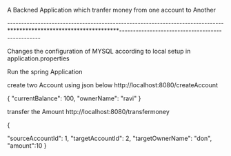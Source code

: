 
A Backned Application which  tranfer money from one account to Another 

------------------------------------------------------------------------------*************************************-------------------------------------------------







Changes the configuration of MYSQL according to local setup in application.properties

Run the spring Application

create two Account using json below http://localhost:8080/createAccount

{ "currentBalance": 100, "ownerName": "ravi" }

transfer the Amount http://localhost:8080/transfermoney

{

"sourceAccountId": 1,
"targetAccountId": 2,
"targetOwnerName": "don",
"amount":10
}
